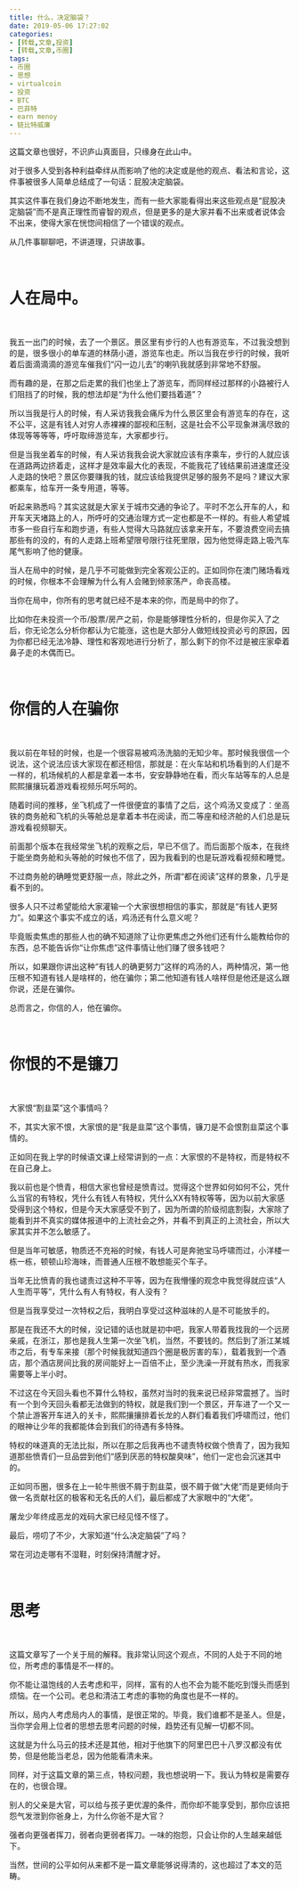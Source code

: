 ```yaml
---
title: 什么，决定脑袋？
date: 2019-05-06 17:27:02
categories:
- [转载,文章,投资]
- [转载,文章,币圈]
tags:
- 币圈
- 思想
- virtualcoin
- 投资
- BTC
- 巴菲特
- earn menoy
- 链比特威廉
---
```

这篇文章也很好，不识庐山真面目，只缘身在此山中。

<!-- more -->

对于很多人受到各种利益牵绊从而影响了他的决定或是他的观点、看法和言论，这件事被很多人简单总结成了一句话：屁股决定脑袋。

其实这件事在我们身边不断地发生，而有一些大家能看得出来这些观点是“屁股决定脑袋”而不是真正理性而睿智的观点，但是更多的是大家并看不出来或者说体会不出来，使得大家在恍惚间相信了一个错误的观点。

从几件事聊聊吧，不讲道理，只讲故事。

<br/>

# 人在局中。

<br/>

我五一出门的时候，去了一个景区。景区里有步行的人也有游览车，不过我没想到的是，很多很小的单车道的林荫小道，游览车也走。所以当我在步行的时候，我听着后面滴滴滴的游览车催我们“闪一边儿去”的喇叭我就感到非常地不舒服。

而有趣的是，在那之后走累的我们也坐上了游览车，而同样经过那样的小路被行人们阻挡了的时候，我的想法却是“为什么他们要挡着道”？

所以当我是行人的时候，有人采访我我会痛斥为什么景区里会有游览车的存在，这不公平，这是有钱人对穷人赤裸裸的鄙视和压制，这是社会不公平现象淋漓尽致的体现等等等等，呼吁取缔游览车，大家都步行。

但是当我坐着车的时候，有人采访我我会说大家就应该有序乘车，步行的人就应该在道路两边挤着走，这样才是效率最大化的表现，不能我花了钱结果前进速度还没人走路的快吧？景区你要赚我的钱，就应该给我提供足够的服务不是吗？建议大家都乘车，给车开一条专用道，等等。

听起来熟悉吗？其实这就是大家关于城市交通的争论了。平时不怎么开车的人，和开车天天堵路上的人，所呼吁的交通治理方式一定也都是不一样的。有些人希望城市多一些自行车和跑步道，有些人觉得大马路就应该拿来开车，不要浪费空间去搞那些有的没的，有的人走路上班希望限号限行往死里限，因为他觉得走路上吸汽车尾气影响了他的健康。

当人在局中的时候，是几乎不可能做到完全客观公正的。正如同你在澳门赌场看戏的时候，你根本不会理解为什么有人会赌到倾家荡产，命丧高楼。

当你在局中，你所有的思考就已经不是本来的你，而是局中的你了。

比如你在未投资一个币/股票/房产之前，你是能够理性分析的，但是你买入了之后，你无论怎么分析你都认为它能涨，这也是大部分人做短线投资必亏的原因，因为你都已经无法冷静、理性和客观地进行分析了，那么剩下的你不过是被庄家牵着鼻子走的木偶而已。

<br/>

# 你信的人在骗你

<br/>

我以前在年轻的时候，也是一个很容易被鸡汤洗脑的无知少年。那时候我很信一个说法，这个说法应该大家现在都还相信，那就是：在火车站和机场看到的人们是不一样的，机场候机的人都是拿着一本书，安安静静地在看，而火车站等车的人总是熙熙攘攘玩着游戏看视频乐呵乐呵的。

随着时间的推移，坐飞机成了一件很便宜的事情了之后，这个鸡汤又变成了：坐高铁的商务舱和飞机的头等舱总是拿着本书在阅读，而二等座和经济舱的人们总是玩游戏看视频聊天。

前面那个版本在我经常坐飞机的观察之后，早已不信了。而后面那个版本，在我终于能坐商务舱和头等舱的时候也不信了，因为我看到的也是玩游戏看视频和睡觉。

不过商务舱的确睡觉更舒服一点，除此之外，所谓“都在阅读”这样的景象，几乎是看不到的。

很多人只不过希望能给大家灌输一个大家很想相信的事实，那就是“有钱人更努力”。如果这个事实不成立的话，鸡汤还有什么意义呢？

毕竟贩卖焦虑的那些人也的确不知道除了让你更焦虑之外他们还有什么能教给你的东西，总不能告诉你“让你焦虑”这件事情让他们赚了很多钱吧？

所以，如果跟你讲出这种“有钱人的确更努力”这样的鸡汤的人，两种情况，第一他压根不知道有钱人是啥样的，他在骗你；第二他知道有钱人啥样但是他还是这么跟你说，还是在骗你。

总而言之，你信的人，他在骗你。

<br/>

# 你恨的不是镰刀

<br/>

大家恨“割韭菜”这个事情吗？

不，其实大家不恨，大家恨的是“我是韭菜”这个事情，镰刀是不会恨割韭菜这个事情的。

正如同在我上学的时候语文课上经常讲到的一点：大家恨的不是特权，而是特权不在自己身上。

我以前也是个愤青，相信大家也曾经是愤青过。觉得这个世界如何如何不公，凭什么当官的有特权，凭什么有钱人有特权，凭什么XX有特权等等，因为以前大家感受得到这个特权，但是今天大家感受不到了，因为所谓的阶级彻底割裂，大家除了能看到并不真实的媒体报道中的上流社会之外，并看不到真正的上流社会，所以大家其实并不怎么敏感了。

但是当年可敏感，物质还不充裕的时候，有钱人可是奔驰宝马呼啸而过，小洋楼一栋一栋，顿顿山珍海味，而普通人压根不敢想能买个车子。

当年无比愤青的我也谴责过这种不平等，因为在我懵懂的观念中我觉得就应该“人人生而平等”，凭什么有人有特权，有人没有？

但是当我享受过一次特权之后，我明白享受过这种滋味的人是不可能放手的。

那是在我还不大的时候，没记错的话也就是初中吧，我家人带着我找我的一个远房亲戚，在浙江，那也是我人生第一次坐飞机，当然，不要钱的。然后到了浙江某城市之后，有专车来接（那个时候我就知道四个圈是极厉害的车），载着我到一个酒店，那个酒店房间比我的房间能好上一百倍不止，至少洗澡一开就有热水，而我家需要等上半小时。

不过这在今天回头看也不算什么特权，虽然对当时的我来说已经非常震撼了。当时有一个到今天回头看都无法做到的特权，就是我们到一个景区，开车进了一个又一个禁止游客开车进入的关卡，熙熙攘攘排着长龙的人群们看着我们呼啸而过，他们的眼神让少年的我都能体会到我们的待遇有多特殊。

特权的味道真的无法比拟，所以在那之后我再也不谴责特权做个愤青了，因为我知道那些愤青们一旦品尝到他们“感到厌恶的特权酸臭味”，他们一定也会沉迷其中的。

正如同币圈，很多在上一轮牛熊很不屑于割韭菜，很不屑于做“大佬”而是更倾向于做一名贡献社区的极客和无名氏的人们，最后都成了大家眼中的“大佬”。

屠龙少年终成恶龙的戏码大家已经见怪不怪了。

最后，唠叨了不少，大家知道“什么决定脑袋”了吗？

常在河边走哪有不湿鞋，时刻保持清醒才好。

<br/>

# 思考

<br/>

这篇文章写了一个关于局的解释。我非常认同这个观点，不同的人处于不同的地位，所考虑的事情是不一样的。

你不能让温饱线的人去考虑和平，同样，富有的人也不会为能不能吃到馒头而感到烦恼。在一个公司。老总和清洁工考虑的事物的角度也是不一样的。

所以，局内人考虑局内人的事情，是很正常的。毕竟，我们谁都不是圣人。但是，当你学会用上位者的思想去思考问题的时候，趋势还有见解一切都不同。

这就是为什么马云的技术还是其他，相对于他旗下的阿里巴巴十八罗汉都没有优势，但是他能当老总，因为他能看清未来。

同样，对于这篇文章的第三点，特权问题，我也想说明一下。我认为特权是需要存在的，也很合理。

别人的父亲是大官，可以给与孩子更优渥的条件，而你却不能享受到，那你应该把怨气发泄到你爸身上，为什么你爸不是大官？

强者向更强者挥刀，弱者向更弱者挥刀。一味的抱怨，只会让你的人生越来越低下。

当然，世间的公平如何从来都不是一篇文章能够说得清的，这也超过了本文的范畴。
